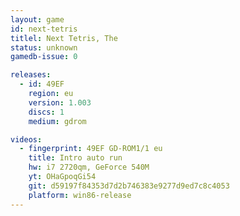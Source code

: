 ```yaml
---
layout: game
id: next-tetris
titlel: Next Tetris, The
status: unknown
gamedb-issue: 0

releases:
  - id: 49EF
    region: eu
    version: 1.003
    discs: 1
    medium: gdrom

videos:
  - fingerprint: 49EF GD-ROM1/1 eu
    title: Intro auto run
    hw: i7 2720qm, GeForce 540M
    yt: OHaGpoqGi54
    git: d59197f84353d7d2b746383e9277d9ed7c8c4053
    platform: win86-release
---
```

